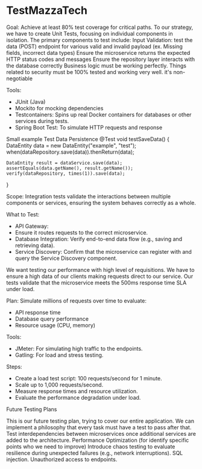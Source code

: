 # TestMazzaTech

Goal: Achieve at least 80% test coverage for critical paths.
To our strategy, we have to create Unit Tests, focusing on individual components in isolation. The primary components to test include:
Input Validation: test the data (POST) endpoint for various valid and invalid payload (ex. Missing fields, incorrect data types)
Ensure the microservice returns the expected HTTP status codes and messages
Ensure the repository layer interacts with the database correctly
Business logic must be working perfectly.
Things related to security must be 100% tested and working very well. it's non-negotiable

Tools:
 * JUnit (Java)
 * Mockito for mocking dependencies
 * Testcontainers: Spins up real Docker containers for databases or other services during tests.
 * Spring Boot Test: To simulate HTTP requests and response

Small example
Test Data Persistence
@Test
void testSaveData() {
    DataEntity data = new DataEntity("example", "test");
    when(dataRepository.save(data)).thenReturn(data);

    DataEntity result = dataService.save(data);
    assertEquals(data.getName(), result.getName());
    verify(dataRepository, times(1)).save(data);
}

Scope:
Integration tests validate the interactions between multiple components or services, ensuring the system behaves correctly as a whole.

What to Test:
 * API Gateway:
 * Ensure it routes requests to the correct microservice.
 * Database Integration: Verify end-to-end data flow (e.g., saving and retrieving data).
 * Service Discovery: Confirm that the microservice can register with and query the Service Discovery component.

We want testing our performance with high level of requisitions. We have to ensure a high data of our clients making requests direct to our service. Our tests validate that the microservice meets the 500ms response time SLA under load.


Plan: Simulate millions of requests over time to evaluate:
 * API response time
 * Database query performance
 * Resource usage (CPU, memory)

Tools:
 * JMeter: For simulating high traffic to the endpoints.
 * Gatling: For load and stress testing.

Steps:
 * Create a load test script: 100 requests/second for 1 minute.
 * Scale up to 1,000 requests/second.
 * Measure response times and resource utilization.
 * Evaluate the performance degradation under load.

 <p>Future Testing Plans</p>

This is our future testing plan, trying to cover our entire application. We can implement a philosophy that every task must have a test to pass after that.
Test interdependencies between microservices once additional services are added to the architecture.
Performance Optimization (for identify specific points who we need to improve)
Introduce chaos testing to evaluate resilience during unexpected failures (e.g., network interruptions).
SQL injection.
Unauthorized access to endpoints.


